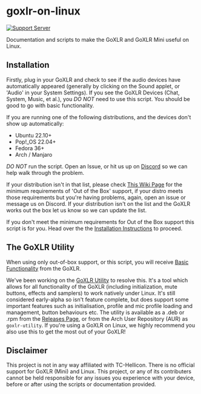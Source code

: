 # goxlr-on-linux

[![Support Server](https://img.shields.io/discord/828348446775574548.svg?label=Discord&logo=Discord&colorB=7289da&style=flat)](https://discord.gg/Wbp3UxkX2j)

Documentation and scripts to make the GoXLR and GoXLR Mini useful on Linux.

## Installation
Firstly, plug in your GoXLR and check to see if the audio devices have automatically appeared (generally by clicking on the Sound applet, or 'Audio' in your System Settings). If you see the GoXLR Devices (Chat, System, Music, et al.), you *DO NOT* need to use this script. You should be good to go with basic functionality.

If you are running one of the following distributions, and the devices don't show up automatically:
* Ubuntu 22.10+
* Pop!_OS 22.04+
* Fedora 36+
* Arch / Manjaro

*DO NOT* run the script. Open an Issue, or hit us up on [Discord](https://discord.gg/Wbp3UxkX2j) so we can help walk through the problem.

If your distribution isn't in that list, please check [This Wiki Page](https://github.com/GoXLR-on-Linux/goxlr-on-linux/wiki/Out-of-Box-Support) for the minimum requirements of 'Out of the Box' support, if your distro meets those requirements but you're having problems, again, open an issue or message us on Discord. If your distribution isn't on the list and the GoXLR works out the box let us know so we can update the list.

If you don't meet the minimum requirements for Out of the Box support this script is for you. Head over the the [Installation Instructions](https://github.com/GoXLR-on-Linux/goxlr-on-linux/wiki/Requirements-and-Installation-Instructions) to proceed.

## The GoXLR Utility
When using only out-of-box support, or this script, you will receive [Basic Functionality](https://github.com/GoXLR-on-Linux/goxlr-on-linux/wiki/Basic-Functionality) from the GoXLR.

We've been working on the [GoXLR Utility](https://github.com/GoXLR-on-Linux/goxlr-utility/) to resolve this. It's a tool which allows for all functionality of the GoXLR (including initialization, mute buttons, effects and samplers) to work natively under Linux. It's still considered early-alpha so isn't feature complete, but does support some important features such as initialisation, profile and mic profile loading and management, button behaviours etc. The utility is available as a .deb or .rpm from the [Releases Page](https://github.com/GoXLR-on-Linux/goxlr-utility/releases), or from the Arch User Repository (AUR) as `goxlr-utility`. If you're using a GoXLR on Linux, we highly recommend you also use this to get the most out of your GoXLR!

 

## Disclaimer
This project is not in any way affiliated with TC-Hellicon. There is no official support for GoXLR (Mini) and Linux. This project, or any of its contributers cannot be held responsible for any issues you experience with your device, before or after using the scripts or documentation provided.
